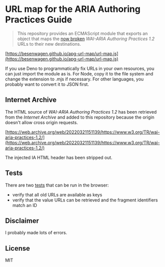 # URL map for the ARIA Authoring Practices Guide

> This repository provides an ECMAScript module that exports an object
  that maps the
  [now broken](https://github.com/w3c/aria-practices/issues/2335)
  *WAI-ARIA Authoring Practices 1.2* URLs to
  their new destinations.

[https://besenwagen.github.io/apg-url-map/url-map.js](https://besenwagen.github.io/apg-url-map/url-map.js)

If you use Deno to programmatically fix URLs in your own resources, you
can just import the module as is. For Node, copy it to the file system
and change the extension to .mjs if necessary. For other languages, you
probably want to convert it to JSON first.

## Internet Archive

The HTML source of *WAI-ARIA Authoring Practices 1.2* has been
retrieved from the *Internet Archive* and added to this repository
because the origin doesn't allow cross origin requests.

[https://web.archive.org/web/20220321151139/https://www.w3.org/TR/wai-aria-practices-1.2/](https://web.archive.org/web/20220321151139/https://www.w3.org/TR/wai-aria-practices-1.2/)

The injected IA HTML header has been stripped out.

## Tests

There are two
[tests](https://besenwagen.github.io/apg-url-map/test.html)
that can be run in the browser:

- verify that all old URLs are available as keys
- verify that the value URLs can be retrieved and the fragment identifiers match an ID

## Disclaimer

I probably made lots of errors.

## License

MIT
